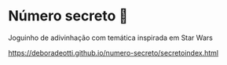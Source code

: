 # Número secreto  🔮

Joguinho de adivinhação com temática inspirada em Star Wars  
  
https://deboradeotti.github.io/numero-secreto/secretoindex.html
